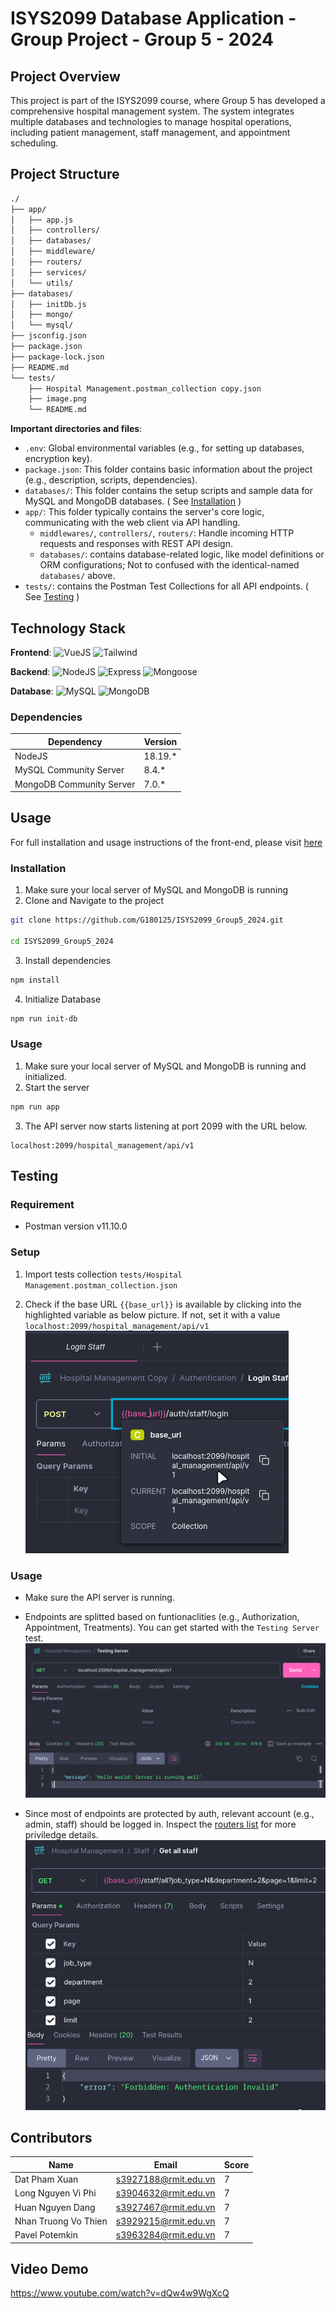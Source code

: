 # ISYS2099 Database Application - Group Project - Group 5 - 2024

## Project Overview
This project is part of the ISYS2099 course, where Group 5 has developed a comprehensive hospital management system. The system integrates multiple databases and technologies to manage hospital operations, including patient management, staff management, and appointment scheduling.

## Project Structure

```bash
./
├── app/
│   ├── app.js
│   ├── controllers/
│   ├── databases/
│   ├── middleware/
│   ├── routers/
│   ├── services/
│   └── utils/
├── databases/
│   ├── initDb.js
│   ├── mongo/
│   └── mysql/
├── jsconfig.json
├── package.json
├── package-lock.json
├── README.md
└── tests/
    ├── Hospital Management.postman_collection copy.json
    ├── image.png
    └── README.md
```

**Important directories and files**:
- `.env`: Global environmental variables (e.g., for setting up databases, encryption key).
- `package.json`: This folder contains basic information about the project (e.g., description, scripts, dependencies).
- `databases/`: This folder contains the setup scripts and sample data for MySQL and MongoDB databases. ( See [Installation](#installation) )
- `app/`: This folder typically contains the server's core logic, communicating with the web client via API handling.
  - `middlewares/`, `controllers/`, `routers/`: Handle incoming HTTP requests and responses with REST API design.
  - `databases/`: contains database-related logic, like model definitions or ORM configurations; Not to confused with the identical-named `databases/` above.
- `tests/`: contains the Postman Test Collections for all API endpoints. ( See [Testing](#testing) )
## Technology Stack
**Frontend**: 
  ![VueJS](https://img.shields.io/badge/Vue.js-%2335495e.svg?style=for-the-badge&logo=vuedotjs&logoColor=%234FC08D)
  ![Tailwind](https://img.shields.io/badge/Tailwind-38B2AC?style=for-the-badge&logo=tailwind-css&logoColor=white)

**Backend**: 
  ![NodeJS](https://img.shields.io/badge/Node.js-6DA55F?style=for-the-badge&logo=node.js&logoColor=white)
  ![Express](https://img.shields.io/badge/Express.js-%23404d59.svg?style=for-the-badge&logo=express&logoColor=%2361DAFB)
  ![Mongoose](https://img.shields.io/badge/Mongoose-%23880000.svg?style=for-the-badge&logo=mongoose&logoColor=white)
  
**Database**:
  ![MySQL](https://img.shields.io/badge/MySQL-%2300f.svg?style=for-the-badge&logo=mysql&logoColor=white)
  ![MongoDB](https://img.shields.io/badge/MongoDB-%2347A248.svg?style=for-the-badge&logo=mongodb&logoColor=white)



### Dependencies 
| Dependency | Version |
| --- | --- |
| NodeJS | 18.19.\* |
| MySQL Community Server | 8.4.\* |
| MongoDB Community Server | 7.0.\* |


## Usage
For full installation and usage instructions of the front-end, please visit [here](https://github.com/tsogp/asm2-database-frtnd)

### Installation
1. Make sure your local server of MySQL and MongoDB is running
2. Clone and Navigate to the project
```sh
git clone https://github.com/G180125/ISYS2099_Group5_2024.git

cd ISYS2099_Group5_2024
```

3. Install dependencies
```sh
npm install
```

4. Initialize Database
```sh
npm run init-db
```

### Usage
1. Make sure your local server of MySQL and MongoDB is running and initialized.
2. Start the server
```sh
npm run app
```

3. The API server now starts listening at port 2099 with the URL below.
```
localhost:2099/hospital_management/api/v1
```

## Testing
### Requirement 
- Postman version v11.10.0

### Setup 
1. Import tests collection `tests/Hospital Management.postman_collection.json`

2. Check if the base URL `{{base_url}}` is available by clicking into the highlighted variable as below picture. If not, set it with a value `localhost:2099/hospital_management/api/v1`
![alt text](assets/image1.png)

### Usage
- Make sure the API server is running.
- Endpoints are splitted based on funtionaclities (e.g., Authorization, Appointment, Treatments). You can get started with the `Testing Server` test.
![alt text](assets/image2.png)
 
- Since most of endpoints are protected by auth, relevant account (e.g., admin, staff) should be logged in. Inspect the [routers list](app/routers) for more priviledge details.
![alt text](assets/image.png)


## Contributors

| Name                  | Email                      | Score |
|-----------------------|----------------------------|-------|
| Dat Pham Xuan         | s3927188@rmit.edu.vn       | 7     |
| Long Nguyen Vi Phi    | s3904632@rmit.edu.vn       | 7     |
| Huan Nguyen Dang      | s3927467@rmit.edu.vn       | 7     |
| Nhan Truong Vo Thien  | s3929215@rmit.edu.vn       | 7     |
| Pavel Potemkin        | s3963284@rmit.edu.vn       | 7     |

## Video Demo
https://www.youtube.com/watch?v=dQw4w9WgXcQ


